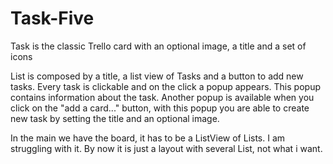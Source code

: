 # Task-Five

Task is the classic Trello card with an optional image, a title and a set of icons

List is composed by a title, a list view of Tasks and a button to add new tasks. Every task is clickable and on the click a popup appears.
This popup contains information about the task. Another popup is available when you click on the "add a card..." button, with this popup you are able to create new task  by setting the title and an optional image.

In the main we have the board, it has to be a ListView of Lists. I am struggling with it. By now it is just a layout with several List, not what i want.

